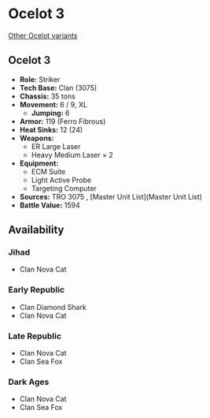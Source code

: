 # Ocelot 3 

[Other Ocelot variants](../ocelot.md) 

## Ocelot 3 

- **Role:** Striker 
- **Tech Base:** Clan (3075) 
- **Chassis:** 35 tons 
- **Movement:** 6 / 9, XL 
  - **Jumping:** 6 
- **Armor:** 119 (Ferro Fibrous) 
- **Heat Sinks:** 12 (24) 
- **Weapons:** 
  - ER Large Laser 
  - Heavy Medium Laser × 2 
- **Equipment:** 
  - ECM Suite 
  - Light Active Probe 
  - Targeting Computer 
- **Sources:** TRO 3075 , [Master Unit List](Master Unit List) 
- **Battle Value:** 1594 

## Availability 

### Jihad 

- Clan Nova Cat 

### Early Republic 

- Clan Diamond Shark 
- Clan Nova Cat 

### Late Republic 

- Clan Nova Cat 
- Clan Sea Fox 

### Dark Ages 

- Clan Nova Cat 
- Clan Sea Fox 

